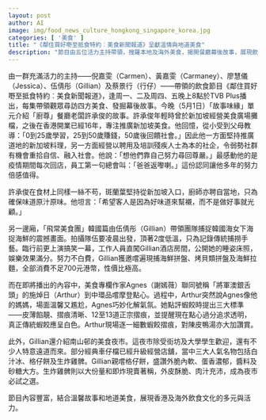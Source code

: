 ```yaml
---
layout: post
author: AI
image: img/food_news_culture_hongkong_singapore_korea.jpg
categories: [ '美食' ]
title: "《鄰住買好嘢至抵食特約︰美食新聞報道》呈獻溫情與地道美食"
description: "節目由五位活力主持帶領，搜羅本地及海外美食，揭開餐廳幕後故事，展現飲食文化多元活力。單元聚焦新加坡菜餐廳主理人許承俊推動弱勢就業、堅持地道原味，也記錄Gillian帶隊體驗韓國海女捕撈奇景及南山邨夜市經典小吃；專欄作家謝嫣薇與施焯日齊嚐摩登點心，分享蝦餃評鑑標準。從溫馨人情到精緻美味，每集皆有驚喜。"
---
```

由一群充滿活力的主持——倪嘉雯（Carmen）、黃嘉雯（Carmaney）、廖慧儀（Jessica）、伍倩彤（Gillian）及蔡景行（行仔）——帶領的飲食節目《鄰住買好嘢至抵食特約︰美食新聞報道》，逢周一、二及周四、五晚上8點於TVB Plus播出，每集帶領觀眾尋訪四方美食、發掘幕後故事。今晚（5月1日）「故事味緣」單元介紹「廚尊」餐廳老闆許承俊的故事。許承俊年輕時曾於新加坡經營美食廣場攤檔，之後在香港開業已經16年，專注推廣新加坡美食。他回憶，從小受到父母教導：「0到25歲學習，25到50歲賺錢，50歲後回饋社會。」因此他一方面堅持推廣道地的新加坡料理，另一方面經營以聘用及培訓殘疾人士為本的社企，令弱勢社群有機會重拾自信、融入社會。他說：「想他們靠自己努力尋回尊嚴。」最感動他的是疫情期間每次回店，員工第一句總會叫：「爸爸返嚟喇。」這份認同讓他多年的努力倍感值得。

許承俊在食材上同樣一絲不苟，斑蘭葉堅持從新加坡入口，廚師亦聘自當地，只為確保味道原汁原味。他坦言：「希望客人是因為好味道來幫襯，而不是做好事就光顧。」

另一邊廂，「飛常美食團」韓國篇由伍倩彤（Gillian）帶領團隊捕捉韓國海女下海捉海鮮的震撼畫面。拍攝隊伍要凌晨出發，頂著2度低溫，只為記錄傳統捕撈手藝。臨行前更上演搞笑一幕，工作人員直闖Gillian酒店房間，公開她的睡姿床照，娛樂效果滿分。努力不白費，Gillian獲邀嚐遍現捕海鮮拼盤、烤貝類拼盤及海鮮拉麵，全部消費不足700元港幣，性價比極高。

而在即將播出的內容中，美食專欄作家Agnes（謝嫣薇）聯同號稱「將軍澳銀舌頭」的施焯日（Arthur）到中環品嚐摩登點心。過程中，Arthur突然說Agnes像他的媽媽，場面溫馨又尷尬，Agnes巧妙化解氣氛。她點評蝦餃時提出三大標準——皮薄餡靚、摺痕清晰、12至13道正宗摺痕，並提醒現在點心過分追求透明，真正傳統蝦餃應呈白色。Arthur現場逐一細數蝦餃摺痕，對陳皮鴨湯亦大加讚賞。

此外，Gillian還介紹南山邨的美食夜市。這夜市除受街坊及大學學生歡迎，還有不少人特意遠道而來。部分經典車仔檔已經升級經營店舖，當中三大人氣名物包括白汁冰、格仔餅及生炸雞髀。Gillian親嚐格仔餅，盛讚外脆內軟、蛋香濃郁，醬料及砂糖大方。生炸雞髀則以大份量和即炸現賣著稱，外皮酥脆、肉汁充沛，成為夜市必試之選。

節目內容豐富，結合溫馨故事和地道美食，展現香港及海外飲食文化的多元與活力。